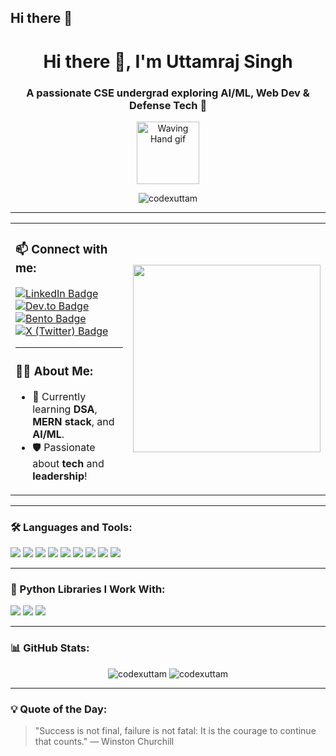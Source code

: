 ## Hi there 👋
<h1 align="center">Hi there 👋, I'm Uttamraj Singh</h1>
<h3 align="center">A passionate CSE undergrad exploring AI/ML, Web Dev & Defense Tech 🚀</h3>

<p align="center">
  <img src="https://media.giphy.com/media/hvRJCLFzcasrR4ia7z/giphy.gif" width="100px" alt="Waving Hand gif"/>
</p>

<p align="center">
  <img src="https://komarev.com/ghpvc/?username=codexuttam&label=Profile%20views&color=0e75b6&style=flat" alt="codexuttam" />
</p>


---

<table>
<tr>
<td>

### 📫 Connect with me:
<p align="left">
  <a href="https://www.linkedin.com/in/contactuttamraj" target="_blank">
    <img src="https://img.shields.io/badge/LinkedIn-0077B5?style=for-the-badge&logo=linkedin&logoColor=white" alt="LinkedIn Badge"/>
  </a>
  <a href="https://dev.to/codexuttam" target="_blank">
    <img src="https://img.shields.io/badge/Dev.to-000000?style=for-the-badge&logo=dev.to&logoColor=white" alt="Dev.to Badge"/>
  </a>
  <a href="https://bento.me/uttamrajsingh" target="_blank">
    <img src="https://img.shields.io/badge/Bento-000000?style=for-the-badge&logo=bento&logoColor=white" alt="Bento Badge"/>
  </a>
  <a href="https://x.com/maiuttamhoon" target="_blank">
    <img src="https://img.shields.io/badge/X-000000?style=for-the-badge&logo=twitter&logoColor=white" alt="X (Twitter) Badge"/>
  </a>
</p>

---

### 👨‍💻 About Me:
- 🚀 Currently learning **DSA**, **MERN stack**, and **AI/ML**.
- 🛡️ Passionate about **tech** and **leadership**!

</td>
<td align="center">
<img src="https://raw.githubusercontent.com/codexuttam/codexuttam/main/githubgif.gif" width="300px" />


</td>
</tr>
</table>

---

### 🛠️ Languages and Tools:
<p align="left"> 
  <img src="https://img.shields.io/badge/C-00599C?style=for-the-badge&logo=c&logoColor=white" />
  <img src="https://img.shields.io/badge/Python-3776AB?style=for-the-badge&logo=python&logoColor=white" />
  <img src="https://img.shields.io/badge/JavaScript-F7DF1E?style=for-the-badge&logo=javascript&logoColor=black" />
  <img src="https://img.shields.io/badge/React-61DAFB?style=for-the-badge&logo=react&logoColor=black" />
  <img src="https://img.shields.io/badge/Node.js-339933?style=for-the-badge&logo=nodedotjs&logoColor=white" />
  <img src="https://img.shields.io/badge/MongoDB-47A248?style=for-the-badge&logo=mongodb&logoColor=white" />
  <img src="https://img.shields.io/badge/MySQL-00000F?style=for-the-badge&logo=mysql&logoColor=white" />
  <img src="https://img.shields.io/badge/TailwindCSS-06B6D4?style=for-the-badge&logo=tailwindcss&logoColor=white" />
  <img src="https://img.shields.io/badge/CSS3-1572B6?style=for-the-badge&logo=css3&logoColor=white" />
</p>

---

### 🧠 Python Libraries I Work With:
<p align="left">
  <img src="https://img.shields.io/badge/NumPy-013243?style=for-the-badge&logo=numpy&logoColor=white" />
  <img src="https://img.shields.io/badge/Pandas-150458?style=for-the-badge&logo=pandas&logoColor=white" />
  <img src="https://img.shields.io/badge/Scikit--learn-F7931E?style=for-the-badge&logo=scikit-learn&logoColor=white" />
</p>

---

### 📊 GitHub Stats:
<p align="center">
  <img src="https://github-readme-stats.vercel.app/api?username=codexuttam&show_icons=true&theme=react" alt="codexuttam" />
  <img src="https://github-readme-streak-stats.herokuapp.com/?user=codexuttam&theme=react" alt="codexuttam" />
</p>

---

### 💡 Quote of the Day:
> "Success is not final, failure is not fatal: It is the courage to continue that counts." — Winston Churchill

